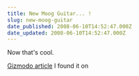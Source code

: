 ```yaml
---
title: New Moog Guitar... !
slug: new-moog-guitar
date_published: 2008-06-10T14:52:47.000Z
date_updated: 2008-06-10T14:52:47.000Z
---
```


Now that's cool.

[Gizmodo article](http://feeds.gawker.com/~r/gizmodo/full/~3/309057597/moogs-first-guitar-features-infinite-sustain-so-go-out-and-have-a-bite) I found it on
